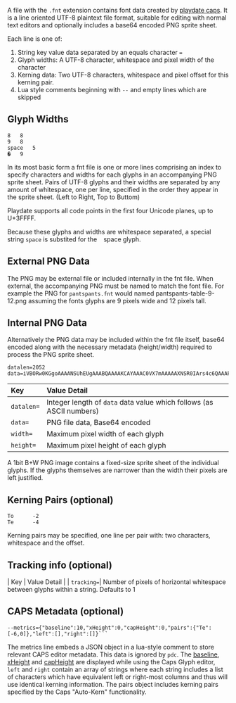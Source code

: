 A file with the `.fnt` extension contains font data created by [playdate caps](https://play.date/caps/).  It is a line oriented UTF-8 plaintext file format, suitable for editing with normal text editors and optionally includes a base64 encoded PNG sprite sheet.

Each line is one of:

1. String key value data separated by an equals character `=`
2. Glyph widths: A UTF-8 character, whitespace and pixel width of the character
3. Kerning data: Two UTF-8 characters, whitespace and pixel offset for this kerning pair.
4. Lua style comments beginning with `--` and empty lines which are skipped


## Glyph Widths

````
8   8
9   8
space   5
�   9
````

In its most basic form a fnt file is one or more lines comprising an index to specify
characters and widths for each glyphs in an accompanying PNG sprite sheet.
Pairs of UTF-8 glyphs and their widths are separated by any amount of whitespace,
one per line, specified in the order they appear in the sprite sheet.
(Left to Right, Top to Buttom)

Playdate supports all code points in the first four Unicode planes, up to U+3FFFF.

Because these glyphs and widths are whitespace separated, a special string
 `space` is substited for the ` ` space glyph.

## External PNG Data

The PNG may be external file or included internally in the fnt file.
When external, the accompanying PNG must be named to match the font file.
For example the PNG for `pantspants.fnt` would named pantspants-table-9-12.png
assuming the fonts glyphs are 9 pixels wide and 12 pixels tall.

## Internal PNG Data

Alternatively the PNG data may be included within the fnt file itself, base64 encoded
along with the necessary metadata (height/width) required to process the PNG sprite sheet.

```
datalen=2052
data=iVBORw0KGgoAAAANSUhEUgAAABQAAAAKCAYAAAC0VX7mAAAAAXNSR0IArs4c6QAAAF5JREFUOE+tktsKACAIQ/X/P7owGHjJUMm3pJ02k2lei4jYy0OjyBcYyjAmQO/MnLtAOBMdQLoXZ/CIrGPquCb+1KEA4dLMsgsUceb0gCdAQPUc719eXBlc+7qH6dsbK4QPCz6OhZ4AAAAASUVORK5CYII=
```
| Key        | Value Detail |
|:-----------|:-----------------------------------------|
| `datalen=` | Integer length of `data` data value which follows (as ASCII numbers)
| `data=`    | PNG file data, Base64 encoded
| `width=`   | Maximum pixel width of each glyph
| `height=`  | Maximum pixel height of each glyph

A 1bit B+W PNG image contains a fixed-size sprite sheet of the individual glyphs.
If the glyphs themselves are narrower than the width their pixels are left justified.


## Kerning Pairs (optional)

```
To      -2
Te      -4
```

Kerning pairs may be specified, one line per pair with: two characters, whitespace and the offset.

## Tracking info (optional)

| Key        | Value Detail |
| `tracking=`| Number of pixels of horizontal whitespace between glyphs within a string. Defaults to 1


## CAPS Metadata (optional)

```
--metrics={"baseline":10,"xHeight":0,"capHeight":0,"pairs":{"Te":[-6,0]},"left":[],"right":[]}```
```

The metrics line embeds a JSON object in a lua-style comment to store relevant CAPS editor metadata.
This data is ignored by `pdc`.
The [baseline](https://en.wikipedia.org/wiki/Baseline_(typography)),
[xHeight](https://en.wikipedia.org/wiki/X-height) and
[capHeight](https://en.wikipedia.org/wiki/Cap_height)
are displayed while using the Caps Glyph editor, `left` and `right` contain an array of strings where
each string includes a list of characters which have equivalent left or right-most columns and thus
will use identical kerning information.  The pairs object includes kerning pairs specified by the
Caps "Auto-Kern" functionality.
